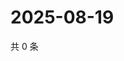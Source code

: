 # 2025-08-19

共 0 条

<!-- BEGIN ZHIHUQUESTIONS -->
<!-- 最后更新时间 Tue Aug 19 2025 16:16:01 GMT+0800 (China Standard Time) -->

<!-- END ZHIHUQUESTIONS -->
